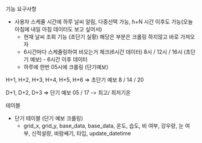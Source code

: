 기능 요구사항

- 사용자 스케쥴 시간에 하루 날씨 알림, 다중선택 가능, h+N 시간 이후도 가능(오늘 아침에 내일 아침 데이터도 보고 싶어서)
  - 현재 날씨 조회 기능 (초단기 실황) 해당은 부분은 크롤링 하지않고 바로 가져오자
  - 6시간마다 스케쥴링하여 비오는거 체크(6시간 데이터) 8시 / 12시 / 16시 (초단기 예보) - 6시간 이후 데이터
  - 하루에 한번 05시에 크롤링 (단기예보) 
  
H+1, H+2, H+3, H+4, H+5, H+6 => 초단기 예보 8 / 14 / 20

D+1, D+2, D+3  => 단기 예보  05 / 17  -> 최고/ 최저기온

테이블 
- 단기 테이블 (단기 예보 크롤링)
    - grid_x, grid_y, base_data, base_data, 온도, 습도, 비 여부, 강우량, 눈 여부, 신적설량, 바람쌔기, 타입, update_datetime

 

